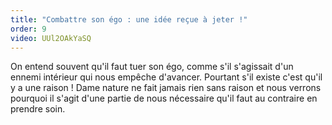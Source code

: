 ```yaml
---
title: "Combattre son égo : une idée reçue à jeter !"
order: 9
video: UUl2OAkYaSQ
---
```

On entend souvent qu'il faut tuer son égo, comme s'il s'agissait d'un ennemi intérieur qui nous empêche d'avancer. Pourtant s'il existe c'est qu'il y a une raison ! Dame nature ne fait jamais rien sans raison et nous verrons pourquoi il s'agit d'une partie de nous nécessaire qu'il faut au contraire en prendre soin.
